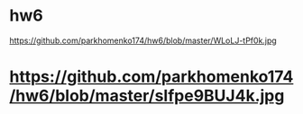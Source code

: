 # hw6
https://github.com/parkhomenko174/hw6/blob/master/WLoLJ-tPf0k.jpg
# https://github.com/parkhomenko174/hw6/blob/master/sIfpe9BUJ4k.jpg
